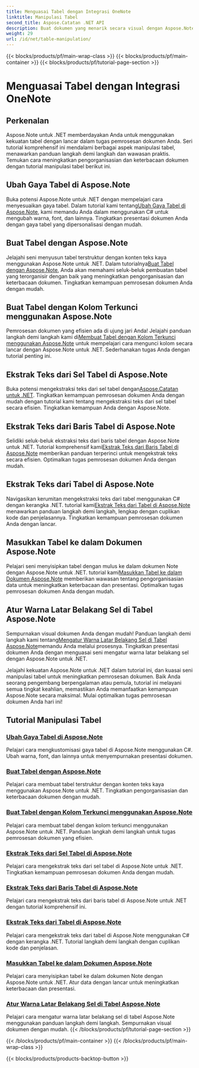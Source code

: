 ```yaml
---
title: Menguasai Tabel dengan Integrasi OneNote
linktitle: Manipulasi Tabel
second_title: Aspose.Catatan .NET API
description: Buat dokumen yang menarik secara visual dengan Aspose.Note untuk .NET! Jelajahi tutorial tentang manipulasi tabel – mengubah gaya, membuat tabel, mengekstrak teks, dan banyak lagi.
weight: 29
url: /id/net/table-manipulation/
---
```


{{< blocks/products/pf/main-wrap-class >}}
{{< blocks/products/pf/main-container >}}
{{< blocks/products/pf/tutorial-page-section >}}

# Menguasai Tabel dengan Integrasi OneNote


## Perkenalan

Aspose.Note untuk .NET memberdayakan Anda untuk menggunakan kekuatan tabel dengan lancar dalam tugas pemrosesan dokumen Anda. Seri tutorial komprehensif ini mendalami berbagai aspek manipulasi tabel, menawarkan panduan langkah demi langkah dan wawasan praktis. Temukan cara meningkatkan pengorganisasian dan keterbacaan dokumen dengan tutorial manipulasi tabel berikut ini.

## Ubah Gaya Tabel di Aspose.Note

 Buka potensi Aspose.Note untuk .NET dengan mempelajari cara menyesuaikan gaya tabel. Dalam tutorial kami tentang[Ubah Gaya Tabel di Aspose.Note](./change-table-style/), kami memandu Anda dalam menggunakan C# untuk mengubah warna, font, dan lainnya. Tingkatkan presentasi dokumen Anda dengan gaya tabel yang dipersonalisasi dengan mudah.

## Buat Tabel dengan Aspose.Note

 Jelajahi seni menyusun tabel terstruktur dengan konten teks kaya menggunakan Aspose.Note untuk .NET. Dalam tutorialnya[Buat Tabel dengan Aspose.Note](./compose-tables/), Anda akan memahami seluk-beluk pembuatan tabel yang terorganisir dengan baik yang meningkatkan pengorganisasian dan keterbacaan dokumen. Tingkatkan kemampuan pemrosesan dokumen Anda dengan mudah.

## Buat Tabel dengan Kolom Terkunci menggunakan Aspose.Note

 Pemrosesan dokumen yang efisien ada di ujung jari Anda! Jelajahi panduan langkah demi langkah kami di[Membuat Tabel dengan Kolom Terkunci menggunakan Aspose.Note](./create-table-locked-columns/) untuk mempelajari cara mengunci kolom secara lancar dengan Aspose.Note untuk .NET. Sederhanakan tugas Anda dengan tutorial penting ini.

## Ekstrak Teks dari Sel Tabel di Aspose.Note

 Buka potensi mengekstraksi teks dari sel tabel dengan[Aspose.Catatan untuk .NET](./extract-text-cell/). Tingkatkan kemampuan pemrosesan dokumen Anda dengan mudah dengan tutorial kami tentang mengekstraksi teks dari sel tabel secara efisien. Tingkatkan kemampuan Anda dengan Aspose.Note.

## Ekstrak Teks dari Baris Tabel di Aspose.Note

Selidiki seluk-beluk ekstraksi teks dari baris tabel dengan Aspose.Note untuk .NET. Tutorial komprehensif kami[Ekstrak Teks dari Baris Tabel di Aspose.Note](./extract-text-row/) memberikan panduan terperinci untuk mengekstrak teks secara efisien. Optimalkan tugas pemrosesan dokumen Anda dengan mudah.

## Ekstrak Teks dari Tabel di Aspose.Note

 Navigasikan kerumitan mengekstraksi teks dari tabel menggunakan C# dengan kerangka .NET. tutorial kami[Ekstrak Teks dari Tabel di Aspose.Note](./extract-text-table/) menawarkan panduan langkah demi langkah, lengkap dengan cuplikan kode dan penjelasannya. Tingkatkan kemampuan pemrosesan dokumen Anda dengan lancar.

## Masukkan Tabel ke dalam Dokumen Aspose.Note

 Pelajari seni menyisipkan tabel dengan mulus ke dalam dokumen Note dengan Aspose.Note untuk .NET. tutorial kami[Masukkan Tabel ke dalam Dokumen Aspose.Note](./insert-tables/) memberikan wawasan tentang pengorganisasian data untuk meningkatkan keterbacaan dan presentasi. Optimalkan tugas pemrosesan dokumen Anda dengan mudah.

## Atur Warna Latar Belakang Sel di Tabel Aspose.Note

 Sempurnakan visual dokumen Anda dengan mudah! Panduan langkah demi langkah kami tentang[Mengatur Warna Latar Belakang Sel di Tabel Aspose.Note](./set-cell-background-color/)memandu Anda melalui prosesnya. Tingkatkan presentasi dokumen Anda dengan menguasai seni mengatur warna latar belakang sel dengan Aspose.Note untuk .NET.

Jelajahi kekuatan Aspose.Note untuk .NET dalam tutorial ini, dan kuasai seni manipulasi tabel untuk meningkatkan pemrosesan dokumen. Baik Anda seorang pengembang berpengalaman atau pemula, tutorial ini melayani semua tingkat keahlian, memastikan Anda memanfaatkan kemampuan Aspose.Note secara maksimal. Mulai optimalkan tugas pemrosesan dokumen Anda hari ini!
## Tutorial Manipulasi Tabel
### [Ubah Gaya Tabel di Aspose.Note](./change-table-style/)
Pelajari cara mengkustomisasi gaya tabel di Aspose.Note menggunakan C#. Ubah warna, font, dan lainnya untuk menyempurnakan presentasi dokumen.
### [Buat Tabel dengan Aspose.Note](./compose-tables/)
Pelajari cara membuat tabel terstruktur dengan konten teks kaya menggunakan Aspose.Note untuk .NET. Tingkatkan pengorganisasian dan keterbacaan dokumen dengan mudah.
### [Buat Tabel dengan Kolom Terkunci menggunakan Aspose.Note](./create-table-locked-columns/)
Pelajari cara membuat tabel dengan kolom terkunci menggunakan Aspose.Note untuk .NET. Panduan langkah demi langkah untuk tugas pemrosesan dokumen yang efisien.
### [Ekstrak Teks dari Sel Tabel di Aspose.Note](./extract-text-cell/)
Pelajari cara mengekstrak teks dari sel tabel di Aspose.Note untuk .NET. Tingkatkan kemampuan pemrosesan dokumen Anda dengan mudah.
### [Ekstrak Teks dari Baris Tabel di Aspose.Note](./extract-text-row/)
Pelajari cara mengekstrak teks dari baris tabel di Aspose.Note untuk .NET dengan tutorial komprehensif ini.
### [Ekstrak Teks dari Tabel di Aspose.Note](./extract-text-table/)
Pelajari cara mengekstrak teks dari tabel di Aspose.Note menggunakan C# dengan kerangka .NET. Tutorial langkah demi langkah dengan cuplikan kode dan penjelasan.
### [Masukkan Tabel ke dalam Dokumen Aspose.Note](./insert-tables/)
Pelajari cara menyisipkan tabel ke dalam dokumen Note dengan Aspose.Note untuk .NET. Atur data dengan lancar untuk meningkatkan keterbacaan dan presentasi.
### [Atur Warna Latar Belakang Sel di Tabel Aspose.Note](./set-cell-background-color/)
Pelajari cara mengatur warna latar belakang sel di tabel Aspose.Note menggunakan panduan langkah demi langkah. Sempurnakan visual dokumen dengan mudah.
{{< /blocks/products/pf/tutorial-page-section >}}

{{< /blocks/products/pf/main-container >}}
{{< /blocks/products/pf/main-wrap-class >}}

{{< blocks/products/products-backtop-button >}}
